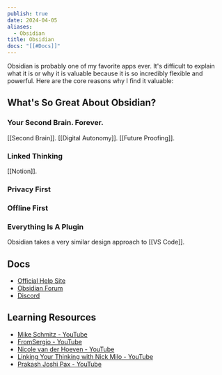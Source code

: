 ```yaml
---
publish: true
date: 2024-04-05
aliases:
  - Obsidian
title: Obsidian
docs: "[[#Docs]]"
---
```

Obsidian is probably one of my favorite apps ever. It's difficult to explain what it is or why it is valuable because it is so incredibly flexible and powerful. Here are the core reasons why I find it valuable: 
## What's So Great About Obsidian?
### Your Second Brain. Forever.
[[Second Brain]]. 
[[Digital Autonomy]]. 
[[Future Proofing]]. 
### Linked Thinking
[[Notion]]. 

### Privacy First

### Offline First


### Everything Is A Plugin
Obsidian takes a very similar design approach to [[VS Code]]. 

## Docs
- [Official Help Site](https://help.obsidian.md/Home)
- [Obsidian Forum](https://forum.obsidian.md/)
- [Discord](https://discord.com/invite/veuWUTm)

## Learning Resources
- [Mike Schmitz - YouTube](https://www.youtube.com/@MikeSchmitz)
- [FromSergio - YouTube](https://www.youtube.com/@FromSergio)
- [Nicole van der Hoeven - YouTube](https://www.youtube.com/@nicolevdh)
- [Linking Your Thinking with Nick Milo - YouTube](https://www.youtube.com/@linkingyourthinking)
- [Prakash Joshi Pax - YouTube](https://www.youtube.com/@beingpax) 